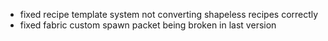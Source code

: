 - fixed recipe template system not converting shapeless recipes correctly
- fixed fabric custom spawn packet being broken in last version